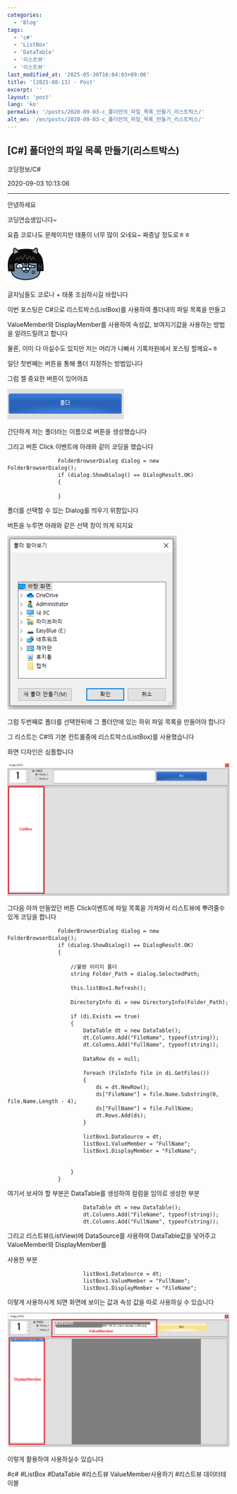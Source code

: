 ```yaml
---
categories:
  - 'Blog'
tags:
  - 'c#'
  - 'ListBox'
  - 'DataTable'
  - '리스트뷰'
  - '리스트뷰'
last_modified_at: '2025-05-30T16:04:03+09:00'
title: '[2025-08-13] - Post'
excerpt: ''
layout: 'post'
lang: 'ko'
permalink: '/posts/2020-09-03-c_폴더안의_파일_목록_만들기_리스트박스/'
alt_en: '/en/posts/2020-09-03-c_폴더안의_파일_목록_만들기_리스트박스/'
---
```


## [C#] 폴더안의 파일 목록 만들기(리스트박스)

코딩정보/C#

2020-09-03 10:13:06

* * *

안녕하세요

코딩연습생입니다~

요즘 코로나도 문제이지만 태풍이 너무 많이 오네요~ 짜증날 정도로ㅎㅎ

![](/assets/images/c_폴더안의_파일_목록_만들기_리스트박스/img.png)

글자님들도 코로나 + 태풍 조심하시길 바랍니다

이번 포스팅은 C#으로 리스트박스(ListBox)를 사용하여 폴더내의 파일 목록을 만들고

ValueMember와 DisplayMember를 사용하여 속성값, 보여지기값을 사용하는 방법을 알려드릴려고 합니다

물론, 이미 다 아실수도 있지만 저는 머리가 나빠서 기록차원에서 포스팅 할께요~ㅎ

일단 첫번째는 버튼을 통해 폴더 지정하는 방법입니다

그럼 젤 중요한 버튼이 있어야죠

![](/assets/images/c_폴더안의_파일_목록_만들기_리스트박스/img_1.png)

간단하게 저는 폴더라는 이름으로 버튼을 생성했습니다

그리고 버튼 Click 이벤트에 아래와 같이 코딩을 했습니다

    
    
                    FolderBrowserDialog dialog = new FolderBrowserDialog();
                    if (dialog.ShowDialog() == DialogResult.OK)
                    {
                    
                    }

폴더를 선택할 수 있는 Dialog를 띄우기 위함입니다

버튼을 누루면 아래와 같은 선택 창이 띄게 되지요

![](/assets/images/c_폴더안의_파일_목록_만들기_리스트박스/img_2.png)

그럼 두번째로 폴더를 선택한뒤에 그 폴더안에 있는 하위 파일 목록을 만들어야 합니다

그 리스트는 C#의 기본 컨트롤중에 리스트박스(ListBox)를 사용했습니다

화면 디자인은 심플합니다

![](/assets/images/c_폴더안의_파일_목록_만들기_리스트박스/img_3.png)

그다음 아까 만들었던 버튼 Click이벤트에 파일 목록을 가져와서 리스트뷰에 뿌려줄수 있게 코딩을 합니다

    
    
                    FolderBrowserDialog dialog = new FolderBrowserDialog();
                    if (dialog.ShowDialog() == DialogResult.OK)
                    {
    
                        //불량 이미지 폴더
                        string Folder_Path = dialog.SelectedPath;
    
                        this.listBox1.Refresh();
                        
                        DirectoryInfo di = new DirectoryInfo(Folder_Path);
    
                        if (di.Exists == true)
                        {
                            DataTable dt = new DataTable();
                            dt.Columns.Add("FileName", typeof(string));
                            dt.Columns.Add("FullName", typeof(string));
    
                            DataRow ds = null;
    
                            foreach (FileInfo file in di.GetFiles())
                            {
                                ds = dt.NewRow();
                                ds["FileName"] = file.Name.Substring(0, file.Name.Length - 4);
                                ds["FullName"] = file.FullName;
                                dt.Rows.Add(ds);
                            }
    
                            listBox1.DataSource = dt;
                            listBox1.ValueMember = "FullName";
                            listBox1.DisplayMember = "FileName";
                            
    
                        }
                    }

여기서 보셔야 할 부분은 DataTable를 생성하여 컬럼을 임의로 생성한 부분

    
    
                            DataTable dt = new DataTable();
                            dt.Columns.Add("FileName", typeof(string));
                            dt.Columns.Add("FullName", typeof(string));

그리고 리스트뷰(ListView)에 DataSource를 사용하여 DataTable값을 넣어주고 ValueMember와
DisplayMember를

사용한 부분

    
    
                            listBox1.DataSource = dt;
                            listBox1.ValueMember = "FullName";
                            listBox1.DisplayMember = "FileName";

이렇게 사용하시게 되면 화면에 보이는 값과 속성 값을 따로 사용하실 수 있습니다

![](/assets/images/c_폴더안의_파일_목록_만들기_리스트박스/img_4.png)

이렇게 활용하여 사용하실수 있습니다

  

#c# #ListBox #DataTable #리스트뷰 ValueMember사용하기 #리스트뷰 데이터테이블

